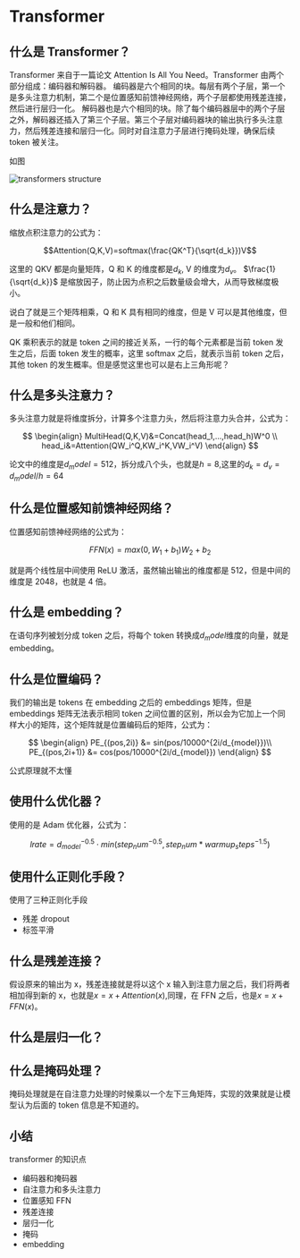 # Transformer

## 什么是 Transformer？

Transformer 来自于一篇论文 Attention Is All You Need。Transformer 由两个部分组成：编码器和解码器。
编码器是六个相同的块。每层有两个子层，第一个是多头注意力机制，第二个是位置感知前馈神经网络，两个子层都使用残差连接，然后进行层归一化。
解码器也是六个相同的块。除了每个编码器层中的两个子层之外，解码器还插入了第三个子层。第三个子层对编码器块的输出执行多头注意力，然后残差连接和层归一化。同时对自注意力子层进行掩码处理，确保后续 token 被关注。

如图

![transformers structure](../assets/transformer.png)

## 什么是注意力？

缩放点积注意力的公式为：

$$Attention(Q,K,V)=softmax(\frac{QK^T}{\sqrt{d_k}})V$$

这里的 QKV 都是向量矩阵，Q 和 K 的维度都是$d_k$, V 的维度为$d_v$。
$\frac{1}{\sqrt{d_k}}$ 是缩放因子，防止因为点积之后数量级会增大，从而导致梯度极小。

说白了就是三个矩阵相乘，Q 和 K 具有相同的维度，但是 V 可以是其他维度，但是一般和他们相同。

QK 乘积表示的就是 token 之间的接近关系，一行的每个元素都是当前 token 发生之后，后面 token 发生的概率，这里 softmax 之后，就表示当前 token 之后，其他 token 的发生概率。但是感觉这里也可以是右上三角形呢？

## 什么是多头注意力？

多头注意力就是将维度拆分，计算多个注意力头，然后将注意力头合并，公式为：

$$
\begin{align}
MultiHead(Q,K,V)&=Concat(head_1,...,head_h)W^0 \\
head_i&=Attention(QW_i^Q,KW_i^K,VW_i^V)
\end{align}
$$

论文中的维度是$d_model=512$，拆分成八个头，也就是$h=8$,这里的$d_k=d_v=d_model/h=64$

## 什么是位置感知前馈神经网络？

位置感知前馈神经网络的公式为：

$$FFN(x)=max(0, W_1+b_1)W_2+b_2$$

就是两个线性层中间使用 ReLU 激活，虽然输出输出的维度都是 512，但是中间的维度是 2048，也就是 4 倍。

## 什么是 embedding？

在语句序列被划分成 token 之后，将每个 token 转换成$d_model$维度的向量，就是 embedding。

## 什么是位置编码？

我们的输出是 tokens 在 embedding 之后的 embeddings 矩阵，但是 embeddings 矩阵无法表示相同 token 之间位置的区别，所以会为它加上一个同样大小的矩阵，这个矩阵就是位置编码后的矩阵，公式为：

$$
\begin{align}
PE_{(pos,2i)} &= sin(pos/10000^{2i/d_{model}})\\
PE_{(pos,2i+1)} &= cos(pos/10000^{2i/d_{model}})
\end{align}
$$

公式原理就不太懂

## 使用什么优化器？

使用的是 Adam 优化器，公式为：

$$
lrate = d_{model}^{-0.5} \cdot min(step_num^{-0.5}, step_num*warmup_steps^{-1.5})
$$

## 使用什么正则化手段？

使用了三种正则化手段

- 残差 dropout
- 标签平滑

## 什么是残差连接？

假设原来的输出为 x，残差连接就是将以这个 x 输入到注意力层之后，我们将两者相加得到新的 x，也就是$x = x + Attention(x)$,同理，在 FFN 之后，也是$x = x + FFN(x)$。

## 什么是层归一化？

## 什么是掩码处理？

掩码处理就是在自注意力处理的时候乘以一个左下三角矩阵，实现的效果就是让模型认为后面的 token 信息是不知道的。

## 小结

transformer 的知识点

- 编码器和掩码器
- 自注意力和多头注意力
- 位置感知 FFN
- 残差连接
- 层归一化
- 掩码
- embedding

